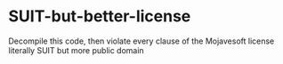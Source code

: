 # SUIT-but-better-license
Decompile this code, then violate every clause of the Mojavesoft license
literally SUIT but more public domain
